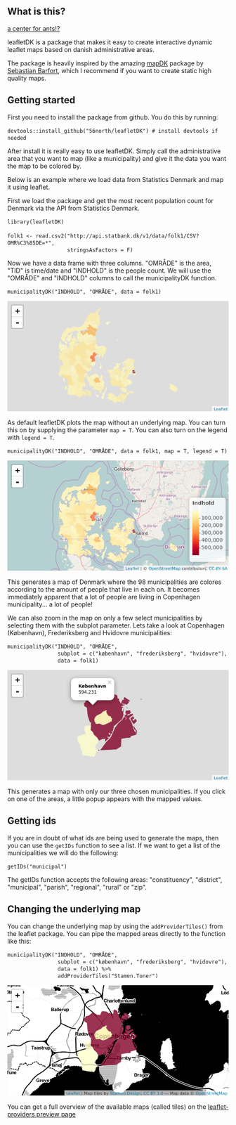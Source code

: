 
<!-- README.md is generated from README.Rmd. Please edit that file -->
What is this?
-------------

[a center for ants!?](https://youtu.be/7ffj8SHrbk0)

leafletDK is a package that makes it easy to create interactive dynamic leaflet maps based on danish administrative areas.

The package is heavily inspired by the amazing [mapDK](https://github.com/sebastianbarfort/mapDK) package by [Sebastian Barfort](https://twitter.com/sbarfort), which I recommend if you want to create static high quality maps.

Getting started
---------------

First you need to install the package from github. You do this by running:

    devtools::install_github("56north/leafletDK") # install devtools if needed

After install it is really easy to use leafletDK. Simply call the administrative area that you want to map (like a municipality) and give it the data you want the map to be colored by.

Below is an example where we load data from Statistics Denmark and map it using leaflet.

First we load the package and get the most recent population count for Denmark via the API from Statistics Denmark.

    library(leafletDK)

    folk1 <- read.csv2("http://api.statbank.dk/v1/data/folk1/CSV?OMR%C3%85DE=*",
                       stringsAsFactors = F)

Now we have a data frame with three columns. "OMRÅDE" is the area, "TID" is time/date and "INDHOLD" is the people count. We will use the "OMRÅDE" and "INDHOLD" columns to call the municipalityDK function.

    municipalityDK("INDHOLD", "OMRÅDE", data = folk1)

![](nonpackage/readme_plot1.png)

As default leafletDK plots the map without an underlying map. You can turn this on by supplying the parameter `map = T`. You can also turn on the legend with `legend = T`.

    municipalityDK("INDHOLD", "OMRÅDE", data = folk1, map = T, legend = T)

![](nonpackage/readme_plot2.png)

This generates a map of Denmark where the 98 municipalities are colores according to the amount of people that live in each on. It becomes immediately apparent that a lot of people are living in Copenhagen municipality... a lot of people!

We can also zoom in the map on only a few select municipalities by selecting them with the subplot parameter. Lets take a look at Copenhagen (København), Frederiksberg and Hvidovre municipalities:

    municipalityDK("INDHOLD", "OMRÅDE", 
                    subplot = c("københavn", "frederiksberg", "hvidovre"), 
                    data = folk1)

![](nonpackage/readme_plot3.png)

This generates a map with only our three chosen municipalities. If you click on one of the areas, a little popup appears with the mapped values.

Getting ids
-----------

If you are in doubt of what ids are being used to generate the maps, then you can use the `getIDs` function to see a list. If we want to get a list of the municipalities we will do the following:

    getIDs("municipal")

The getIDs function accepts the following areas: "constituency", "district", "municipal", "parish", "regional", "rural" or "zip".

Changing the underlying map
---------------------------

You can change the underlying map by using the `addProviderTiles()` from the leaflet package. You can pipe the mapped areas directly to the function like this:

    municipalityDK("INDHOLD", "OMRÅDE", 
                    subplot = c("københavn", "frederiksberg", "hvidovre"), 
                    data = folk1) %>% 
                    addProviderTiles("Stamen.Toner")

![](nonpackage/readme_plot4.png)

You can get a full overview of the available maps (called tiles) on the [leaflet-providers preview page](http://leaflet-extras.github.io/leaflet-providers/preview/)
